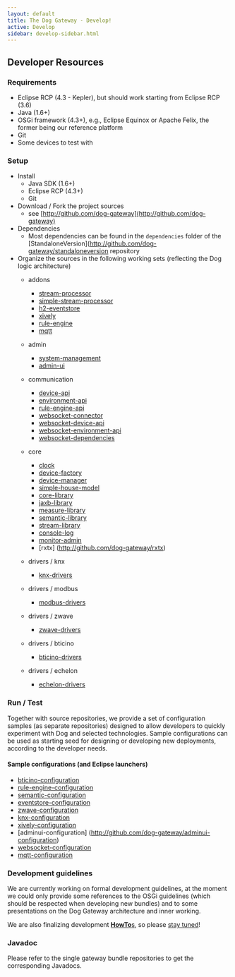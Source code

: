 ```yaml
---
layout: default
title: The Dog Gateway - Develop!
active: Develop
sidebar: develop-sidebar.html
--- 
```


## Developer Resources ##

### <a id="Requirements"></a> Requirements ###

* Eclipse RCP (4.3 - Kepler), but should work starting from Eclipse RCP (3.6)
* Java (1.6+)
* OSGi framework (4.3+), e.g., Eclipse Equinox or Apache Felix, the former being our reference platform
* Git 
* Some devices to test with

### <a id="Setup"></a> Setup ###
* Install 
	* Java SDK (1.6+)
	* Eclipse RCP (4.3+)
	* Git
* Download / Fork the project sources
	* see [http://github.com/dog-gateway](http://github.com/dog-gateway)
* Dependencies
	* Most dependencies can be found in the ```dependencies``` folder of the [StandaloneVersion](http://github.com/dog-gateway/standaloneversion repository
* Organize the sources in the following working sets (reflecting the Dog logic architecture)
	* addons
		* [stream-processor](http://github.com/dog-gateway/stream-processor)
		* [simple-stream-processor](http://github.com/dog-gateway/simple-stream-processor)
		* [h2-eventstore](http://github.com/dog-gateway/h2-eventstore)
		* [xively](http://github.com/dog-gateway/xively)
		* [rule-engine](http://github.com/dog-gateway/rule-engine)
		* [mqtt](https://github.com/dog-gateway/mqtt)
		
	* admin
		* [system-management](http://github.com/dog-gateway/system-management)
		* [admin-ui](http://github.com/dog-gateway/adminui)
	* communication
		* [device-api](http://github.com/dog-gateway/device-api)
		* [environment-api](http://github.com/dog-gateway/environment-api)
		* [rule-engine-api](http://github.com/dog-gateway/rule-engine-api)
		* [websocket-connector](https://github.com/dog-gateway/websocket-connector)
		* [websocket-device-api](https://github.com/dog-gateway/websocket-device-api)
		* [websocket-environment-api](https://github.com/dog-gateway/websocket-environment-api)
		* [websocket-dependencies](https://github.com/dog-gateway/websocket-dependencies)
	* core
		* [clock](http://github.com/dog-gateway/clock)
		* [device-factory](http://github.com/dog-gateway/device-factory)
		* [device-manager](http://github.com/dog-gateway/device-manager)
		* [simple-house-model](http://github.com/dog-gateway/simple-house-model)
		* [core-library](http://github.com/dog-gateway/core-library)
		* [jaxb-library](http://github.com/dog-gateway/jaxb-library)
		* [measure-library](http://github.com/dog-gateway/measure-library)
		* [semantic-library](http://github.com/dog-gateway/semantic-library)
		* [stream-library](http://github.com/dog-gateway/stream-library)
		* [console-log](http://github.com/dog-gateway/console-log)
		* [monitor-admin](http://github.com/dog-gateway/monitor-admin)
		* [rxtx] (http://github.com/dog-gateway/rxtx)
	* drivers / knx
		* [knx-drivers](http://github.com/dog-gateway/knx-drivers)
	* drivers / modbus
		* [modbus-drivers](http://github.com/dog-gateway/modbus-drivers)
	* drivers / zwave
		* [zwave-drivers](http://github.com/dog-gateway/zwave-drivers)
	* drivers / bticino
		* [bticino-drivers](http://github.com/dog-gateway/bticino-drivers)
	* drivers / echelon
		* [echelon-drivers](http://github.com/dog-gateway/echelon-drivers)

### <a id="Run"></a> Run / Test ###
Together with source repositories, we provide a set of configuration samples (as separate repositories) designed to allow developers to quickly experiment with Dog and selected technologies. Sample configurations can be used as starting seed for designing or developing new deployments, according to the developer needs.

#### <a id="Configurations"></a> Sample configurations (and Eclipse launchers) ####

* [bticino-configuration](http://github.com/dog-gateway/bticino-configuration)
* [rule-engine-configuration](http://github.com/dog-gateway/rule-engine-configuration)
* [semantic-configuration](http://github.com/dog-gateway/semantic-configuration)
* [eventstore-configuration](http://github.com/dog-gateway/eventstore-configuration)
* [zwave-configuration](http://github.com/dog-gateway/zwave-configuration)
* [knx-configuration](http://github.com/dog-gateway/knx-configuration)
* [xively-configuration](http://github.com/dog-gateway/xively-configuration)
* [adminui-configuration] (http://github.com/dog-gateway/adminui-configuration)
* [websocket-configuration](https://github.com/dog-gateway/websocket-configuration)
* [mqtt-configuration](https://github.com/dog-gateway/mqtt-configuration)


### <a id="Guidelines"></a> Development guidelines ###

We are currently working on formal development guidelines, at the moment we could only provide some references to the OSGi guidelines (which should be respected when developing new bundles) and to some presentations on the Dog Gateway architecture and inner working.


We are also finalizing development [**HowTo**s](/development-howto.html), so please [stay tuned](/blog.html)!

### <a id="Javadoc"></a> Javadoc ###
Please refer to the single gateway bundle repositories to get the corresponding Javadocs.